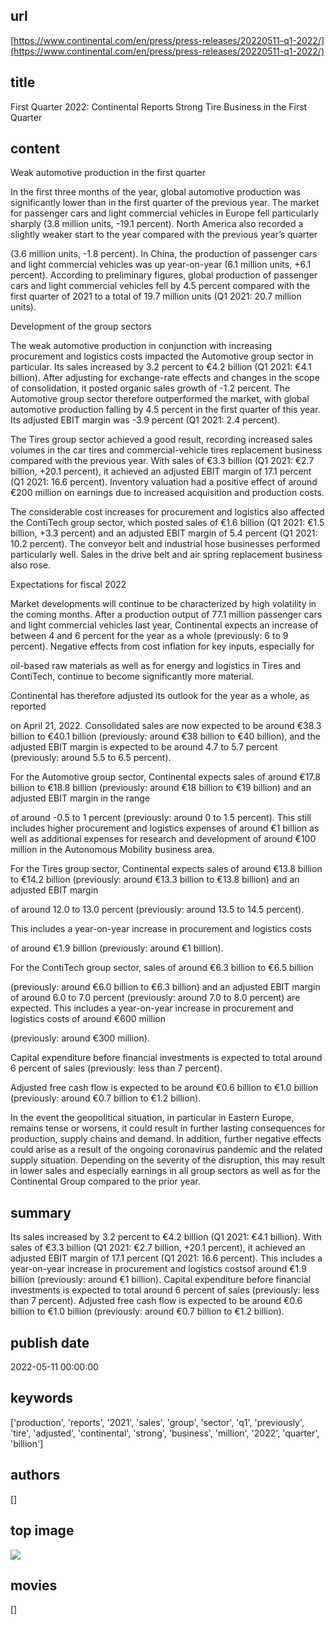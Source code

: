 ## url
[https://www.continental.com/en/press/press-releases/20220511-q1-2022/](https://www.continental.com/en/press/press-releases/20220511-q1-2022/)
## title
First Quarter 2022: Continental Reports Strong Tire Business in the First Quarter
## content
Weak automotive production in the first quarter

In the first three months of the year, global automotive production was significantly lower than in the first quarter of the previous year. The market for passenger cars and light commercial vehicles in Europe fell particularly sharply (3.8 million units, -19.1 percent). North America also recorded a slightly weaker start to the year compared with the previous year’s quarter

(3.6 million units, -1.8 percent). In China, the production of passenger cars and light commercial vehicles was up year-on-year (6.1 million units, +6.1 percent). According to preliminary figures, global production of passenger cars and light commercial vehicles fell by 4.5 percent compared with the first quarter of 2021 to a total of 19.7 million units (Q1 2021: 20.7 million units).

Development of the group sectors

The weak automotive production in conjunction with increasing procurement and logistics costs impacted the Automotive group sector in particular. Its sales increased by 3.2 percent to €4.2 billion (Q1 2021: €4.1 billion). After adjusting for exchange-rate effects and changes in the scope of consolidation, it posted organic sales growth of -1.2 percent. The Automotive group sector therefore outperformed the market, with global automotive production falling by 4.5 percent in the first quarter of this year. Its adjusted EBIT margin was -3.9 percent (Q1 2021: 2.4 percent).

The Tires group sector achieved a good result, recording increased sales volumes in the car tires and commercial-vehicle tires replacement business compared with the previous year. With sales of €3.3 billion (Q1 2021: €2.7 billion, +20.1 percent), it achieved an adjusted EBIT margin of 17.1 percent (Q1 2021: 16.6 percent). Inventory valuation had a positive effect of around €200 million on earnings due to increased acquisition and production costs.

The considerable cost increases for procurement and logistics also affected the ContiTech group sector, which posted sales of €1.6 billion (Q1 2021: €1.5 billion, +3.3 percent) and an adjusted EBIT margin of 5.4 percent (Q1 2021: 10.2 percent). The conveyor belt and industrial hose businesses performed particularly well. Sales in the drive belt and air spring replacement business also rose.

Expectations for fiscal 2022

Market developments will continue to be characterized by high volatility in the coming months. After a production output of 77.1 million passenger cars and light commercial vehicles last year, Continental expects an increase of between 4 and 6 percent for the year as a whole (previously: 6 to 9 percent). Negative effects from cost inflation for key inputs, especially for

oil-based raw materials as well as for energy and logistics in Tires and ContiTech, continue to become significantly more material.

Continental has therefore adjusted its outlook for the year as a whole, as reported

on April 21, 2022. Consolidated sales are now expected to be around €38.3 billion to €40.1 billion (previously: around €38 billion to €40 billion), and the adjusted EBIT margin is expected to be around 4.7 to 5.7 percent (previously: around 5.5 to 6.5 percent).

For the Automotive group sector, Continental expects sales of around €17.8 billion to €18.8 billion (previously: around €18 billion to €19 billion) and an adjusted EBIT margin in the range

of around -0.5 to 1 percent (previously: around 0 to 1.5 percent). This still includes higher procurement and logistics expenses of around €1 billion as well as additional expenses for research and development of around €100 million in the Autonomous Mobility business area.

For the Tires group sector, Continental expects sales of around €13.8 billion to €14.2 billion (previously: around €13.3 billion to €13.8 billion) and an adjusted EBIT margin

of around 12.0 to 13.0 percent (previously: around 13.5 to 14.5 percent).

This includes a year-on-year increase in procurement and logistics costs

of around €1.9 billion (previously: around €1 billion).

For the ContiTech group sector, sales of around €6.3 billion to €6.5 billion

(previously: around €6.0 billion to €6.3 billion) and an adjusted EBIT margin of around 6.0 to 7.0 percent (previously: around 7.0 to 8.0 percent) are expected. This includes a year-on-year increase in procurement and logistics costs of around €600 million

(previously: around €300 million).

Capital expenditure before financial investments is expected to total around 6 percent of sales (previously: less than 7 percent).

Adjusted free cash flow is expected to be around €0.6 billion to €1.0 billion (previously: around €0.7 billion to €1.2 billion).

In the event the geopolitical situation, in particular in Eastern Europe, remains tense or worsens, it could result in further lasting consequences for production, supply chains and demand. In addition, further negative effects could arise as a result of the ongoing coronavirus pandemic and the related supply situation. Depending on the severity of the disruption, this may result in lower sales and especially earnings in all group sectors as well as for the Continental Group compared to the prior year.
## summary
Its sales increased by 3.2 percent to €4.2 billion (Q1 2021: €4.1 billion).
With sales of €3.3 billion (Q1 2021: €2.7 billion, +20.1 percent), it achieved an adjusted EBIT margin of 17.1 percent (Q1 2021: 16.6 percent).
This includes a year-on-year increase in procurement and logistics costsof around €1.9 billion (previously: around €1 billion).
Capital expenditure before financial investments is expected to total around 6 percent of sales (previously: less than 7 percent).
Adjusted free cash flow is expected to be around €0.6 billion to €1.0 billion (previously: around €0.7 billion to €1.2 billion).
## publish date
2022-05-11 00:00:00
## keywords
['production', 'reports', '2021', 'sales', 'group', 'sector', 'q1', 'previously', 'tire', 'adjusted', 'continental', 'strong', 'business', 'million', '2022', 'quarter', 'billion']
## authors
[]
## top image
![](https://cdn.continental.com/typo3conf/ext/con_site/Resources/Public/Icons/Favicons/favicon-32.png)
## movies
[]
